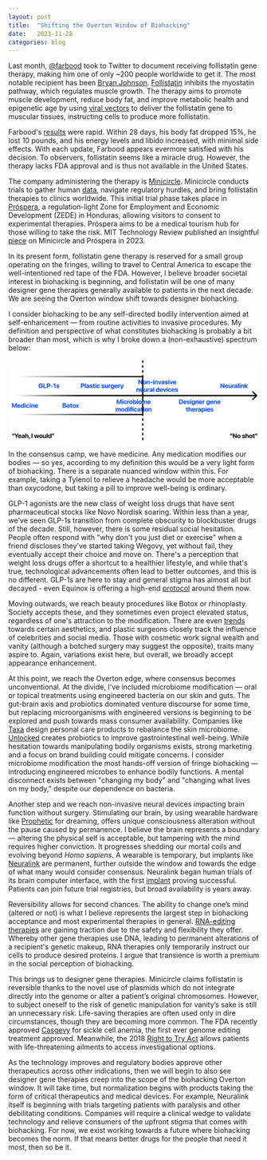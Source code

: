 ```yaml
---
layout: post
title:  "Shifting the Overton Window of Biohacking"
date:   2023-11-28
categories: blog
---
```


Last month, [@farbood](https://twitter.com/farbood/status/1755380502754738313/video/1) took to Twitter to document receiving follistatin gene therapy, making him one of only ~200 people worldwide to get it. The most notable recipient has been [Bryan Johnson](https://www.bloomberg.com/news/features/2023-12-20/biotech-startup-enlists-bryan-johnson-to-show-off-follistatin-gene-therapy). [Follistatin](https://www.ncbi.nlm.nih.gov/pmc/articles/PMC5240576/) inhibits the myostatin pathway, which regulates muscle growth. The therapy aims to promote muscle development, reduce body fat, and improve metabolic health and epigenetic age by using [viral vectors](https://centuryofbio.com/p/dyno?utm_source=profile&utm_medium=reader2) to deliver the follistatin gene to muscular tissues, instructing cells to produce more follistatin.

Farbood's [results](https://twitter.com/farbood/status/1758180816772063536/photo/1) were rapid. Within 28 days, his body fat dropped 15%, he lost 10 pounds, and his energy levels and libido increased, with minimal side effects. With each update, Farbood appears evermore satisfied with his decision. To observers, follistatin seems like a miracle drug. However, the therapy lacks FDA approval and is thus not available in the United States.

The company administering the therapy is [Minicircle](https://minicircle.clinic/). Minicircle conducts trials to gather human [data](https://selfhacked.com/blog/follistatin/), navigate regulatory hurdles, and bring follistatin therapies to clinics worldwide. This initial trial phase takes place in [Próspera](https://www.prospera.co/), a regulation-light Zone for Employment and Economic Development (ZEDE) in Honduras, allowing visitors to consent to experimental therapies. Próspera aims to be a medical tourism hub for those willing to take the risk. MIT Technology Review published an insightful [piece](https://www.technologyreview.com/2023/02/13/1068330/minicircle-prospera-honduras-biohacking-follistatin-gene-therapy/) on Minicircle and Próspera in 2023.

In its present form, follistatin gene therapy is reserved for a small group operating on the fringes, willing to travel to Central America to escape the well-intentioned red tape of the FDA. However, I believe broader societal interest in biohacking is beginning, and follistatin will be one of many designer gene therapies generally available to patients in the next decade. We are seeing the Overton window shift towards designer biohacking.

I consider biohacking to be any self-directed bodily intervention aimed at self-enhancement — from routine activities to invasive procedures. My definition and perspective of what constitutes biohacking is probably a bit broader than most, which is why I broke down a (non-exhaustive) spectrum below:

![Overton](/images/overton.png)

In the consensus camp, we have medicine. Any medication modifies our bodies — so yes, according to my definition this would be a very light form of biohacking. There is a separate nuanced window within this. For example, taking a Tylenol to relieve a headache would be more acceptable than oxycodone, but taking a pill to improve well-being is ordinary.

GLP-1 agonists are the new class of weight loss drugs that have sent pharmaceutical stocks like Novo Nordisk soaring. Within less than a year, we've seen GLP-1s transition from complete obscurity to blockbuster drugs of the decade. Still, however, there is some residual social hesitation. People often respond with "why don't you just diet or exercise" when a friend discloses they've started taking Wegovy, yet without fail, they eventually accept their choice and move on. There's a perception that weight loss drugs offer a shortcut to a healthier lifestyle, and while that's true, technological advancements often lead to better outcomes, and this is no different. GLP-1s are here to stay and general stigma has almost all but decayed - even Equinox is offering a high-end [protocol](https://fm.equinox.com/articles/2024/01/on-ozempic-you-need-a-strategy) around them now.

Moving outwards, we reach beauty procedures like Botox or rhinoplasty. Society accepts these, and they sometimes even project elevated status, regardless of one's attraction to the modification. There are even [trends](https://www.plasticsurgery.org/news/articles/plastic-surgery-trends-for-2023-according-to-plastic-surgeons) towards certain aesthetics, and plastic surgeons closely track the influence of celebrities and social media. Those with cosmetic work signal wealth and vanity (although a botched surgery may suggest the opposite), traits many aspire to. Again, variations exist here, but overall, we broadly accept appearance enhancement.

At this point, we reach the Overton edge, where consensus becomes unconventional. At the divide, I've included microbiome modification — oral or topical treatments using engineered bacteria on our skin and guts. The gut-brain axis and probiotics dominated venture discourse for some time, but replacing microorganisms with engineered versions is beginning to be explored and push towards mass consumer availability. Companies like [Taxa](https://www.taxatech.com/) design personal care products to rebalance the skin microbiome. [Unlocked](https://unlocked.bio/) creates probiotics to improve gastrointestinal well-being. While hesitation towards manipulating bodily organisms exists, strong marketing and a focus on brand building could mitigate concerns. I consider microbiome modification the most hands-off version of fringe biohacking — introducing engineered microbes to enhance bodily functions. A mental disconnect exists between "changing my body" and "changing what lives on my body," despite our dependence on bacteria.

Another step and we reach non-invasive neural devices impacting brain function without surgery. Stimulating our brain, by using wearable hardware like [Prophetic](https://propheticai.co/) for dreaming, offers unique consciousness alteration without the pause caused by permanence. I believe the brain represents a boundary — altering the physical self is acceptable, but tampering with the mind requires higher conviction. It progresses shedding our mortal coils and evolving beyond *Homo sapiens*. A wearable is temporary, but implants like [Neuralink](https://neuralink.com/) are permanent, further outside the window and towards the edge of what many would consider consensus. Neuralink began human trials of its brain computer interface, with the first [implant](https://apnews.com/article/elon-musk-neuralink-human-brain-implant-e92ca9621c9331487c94e9b537c2d537) proving successful. Patients can join future trial registries, but broad availability is years away.

Reversibility allows for second chances. The ability to change one’s mind (altered or not) is what I believe represents the largest step in biohacking acceptance and most experimental therapies in general. [RNA-editing therapies](https://www.nature.com/articles/d41586-024-00275-6) are gaining traction due to the safety and flexibility they offer. Whereby other gene therapies use DNA, leading to permanent alterations of a recipient's genetic makeup, RNA therapies only temporarily instruct our cells to produce desired proteins. I argue that transience is worth a premium in the social perception of biohacking.

This brings us to designer gene therapies. Minicircle claims follistatin is reversible thanks to the novel use of plasmids which do not integrate directly into the genome or alter a patient’s original chromosomes. However, to subject oneself to the risk of genetic manipulation for vanity’s sake is still an unnecessary risk. Life-saving therapies are often used only in dire circumstances, though they are becoming more common. The FDA recently approved [Casgevy](https://www.fda.gov/news-events/press-announcements/fda-approves-first-gene-therapies-treat-patients-sickle-cell-disease) for sickle cell anemia, the first ever genome editing treatment approved. Meanwhile, the 2018 [Right to Try Act](https://www.fda.gov/patients/learn-about-expanded-access-and-other-treatment-options/right-try) allows patients with life-threatening ailments to access investigational options.

As the technology improves and regulatory bodies approve other therapeutics across other indications, then we will begin to also see designer gene therapies creep into the scope of the biohacking Overton window. It will take time, but normalization begins with products taking the form of critical therapeutics and medical devices. For example, Neuralink itself is beginning with trials targeting patients with paralysis and other debilitating conditions. Companies will require a clinical wedge to validate technology and relieve consumers of the upfront stigma that comes with biohacking. For now, we exist working towards a future where biohacking becomes the norm. If that means better drugs for the people that need it most, then so be it.